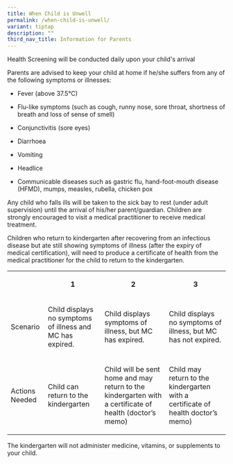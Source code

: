 ```yaml
---
title: When Child is Unwell
permalink: /when-child-is-unwell/
variant: tiptap
description: ""
third_nav_title: Information for Parents
---
```

<p>Health Screening will be conducted daily upon your child's arrival</p>
<p>Parents are advised to keep your child at home if he/she suffers from
any of the following symptoms or illnesses:</p>
<ul data-tight="true" class="tight">
<li>
<p>Fever (above 37.5°C)</p>
</li>
<li>
<p>Flu-like symptoms (such as cough, runny nose, sore throat, shortness of
breath and loss of sense of smell)</p>
</li>
<li>
<p>Conjunctivitis (sore eyes)</p>
</li>
<li>
<p>Diarrhoea</p>
</li>
<li>
<p>Vomiting</p>
</li>
<li>
<p>Headlice</p>
</li>
<li>
<p>Communicable diseases such as gastric flu, hand-foot-mouth disease (HFMD),
mumps, measles, rubella, chicken pox</p>
</li>
</ul>
<p>Any child who falls ills will be taken to the sick bay to rest (under
adult supervision) until the arrival of his/her parent/guardian. Children
are strongly encouraged to visit a medical practitioner to receive medical
treatment.</p>
<p>Children who return to kindergarten after recovering from an infectious
disease but ate still showing symptoms of illness (after the expiry of
medical certification), will need to produce a certificate of health from
the medical practitioner for the child to return to the kindergarten.</p>
<table style="minWidth: 100px">
<colgroup>
<col>
<col>
<col>
<col>
</colgroup>
<tbody>
<tr>
<th rowspan="1" colspan="1">
<p></p>
</th>
<th rowspan="1" colspan="1">
<p>1</p>
</th>
<th rowspan="1" colspan="1">
<p>2</p>
</th>
<th rowspan="1" colspan="1">
<p>3</p>
</th>
</tr>
<tr>
<td rowspan="1" colspan="1">
<p>Scenario</p>
</td>
<td rowspan="1" colspan="1">
<p>Child displays no symptoms of illness and MC has expired.</p>
</td>
<td rowspan="1" colspan="1">
<p>Child displays symptoms of illness, but MC has expired.</p>
</td>
<td rowspan="1" colspan="1">
<p>Child displays no symptoms of illness, but MC has not expired.</p>
</td>
</tr>
<tr>
<td rowspan="1" colspan="1">
<p>Actions Needed</p>
</td>
<td rowspan="1" colspan="1">
<p>Child can return to the kindergarten</p>
</td>
<td rowspan="1" colspan="1">
<p>Child will be sent home and may return to the kindergarten with a certificate
of health (doctor’s memo)</p>
</td>
<td rowspan="1" colspan="1">
<p>Child may return to the kindergarten with a certificate of health doctor’s
memo)</p>
</td>
</tr>
</tbody>
</table>
<p>The kindergarten will not administer medicine, vitamins, or supplements
to your child.</p>